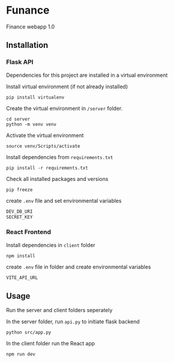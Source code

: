 # Funance

Finance webapp 1.0

## Installation

### Flask API

Dependencies for this project are installed in a virtual environment

Install virtual environment (if not already installed)

```properties
pip install virtualenv
```

Create the virtual environment in `/server` folder.

```properties
cd server
python -m venv venv
```

Activate the virtual environment

```properties
source venv/Scripts/activate
```

Install dependencies from `requirements.txt`

```properties
pip install -r requirements.txt
```

Check all installed packages and versions

```properties
pip freeze
```

create `.env` file and set environmental variables

```python
DEV_DB_URI
SECRET_KEY
```

### React Frontend

Install dependencies in `client` folder

```properties
npm install
```

create `.env` file in  folder and create environmental variables

```python
VITE_API_URL
```

## Usage

Run the server and client folders seperately

In the server folder, run `api.py` to initiate flask backend

```properties
python src/app.py
```

In the client folder run the React app

```properties
npm run dev
```
